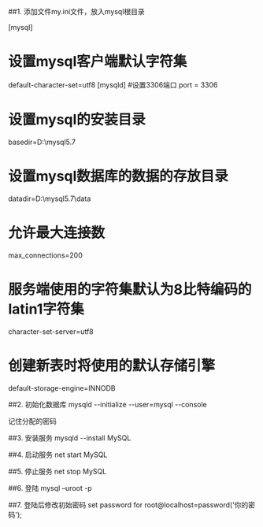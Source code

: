 ##1. 添加文件my.ini文件，放入mysql根目录

[mysql]
# 设置mysql客户端默认字符集
default-character-set=utf8
[mysqld]
#设置3306端口
port = 3306
# 设置mysql的安装目录
basedir=D:\mysql5.7
# 设置mysql数据库的数据的存放目录
datadir=D:\mysql5.7\data
# 允许最大连接数
max_connections=200
# 服务端使用的字符集默认为8比特编码的latin1字符集
character-set-server=utf8
# 创建新表时将使用的默认存储引擎
default-storage-engine=INNODB


##2. 初始化数据库
mysqld --initialize --user=mysql --console

记住分配的密码

##3. 安装服务
mysqld --install MySQL

##4. 启动服务
net start MySQL

##5. 停止服务
net stop MySQL

##6. 登陆
mysql –uroot -p  

##7. 登陆后修改初始密码
set password for root@localhost=password('你的密码');
